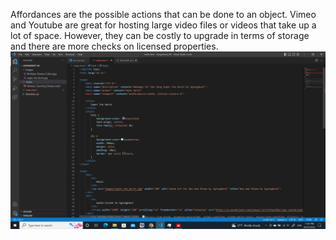 Affordances are the possible actions that can be done to an object.
Vimeo and Youtube are great for hosting large video files or videos that take up a lot of space. However, they can be costly to upgrade in terms of storage and there are more checks on licensed properties.
![Screenshot](./images/Screenshot_08.png)